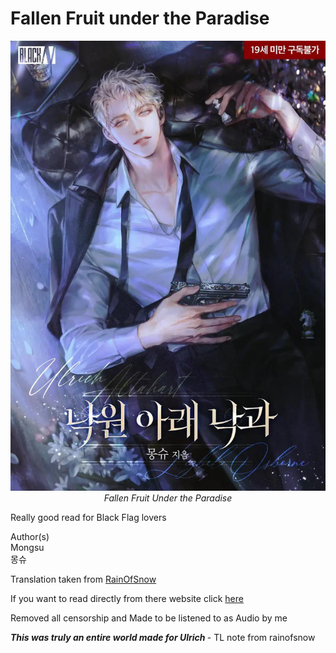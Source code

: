# Fallen Fruit under the Paradise

<p align="center">
  <img src="./assets/fallenfruit.jpeg" alt="Fallen Fruit" style="max-width:100%;height:auto;" />
  <br>
  <em>Fallen Fruit Under the Paradise</em>
</p>

Really good read for Black Flag lovers

Author(s)
<br>
Mongsu<br>
몽슈


Translation taken from [RainOfSnow](https://rainofsnow.com/)

If you want to read directly from there website click [here](https://rainofsnow.com/the-fallen-fruit-under-the-paradise/)


Removed all censorship and Made to be listened to as Audio by me


<i> <b> This was truly an entire world made for Ulrich </b> </i>- TL note from rainofsnow

